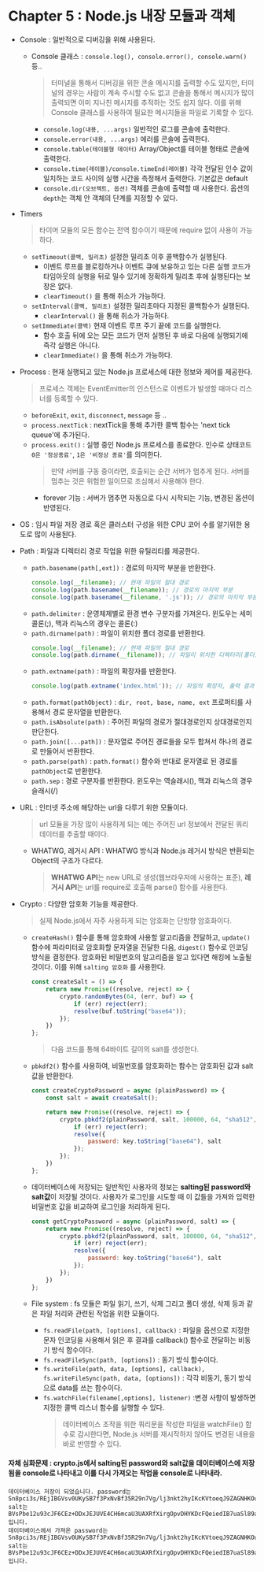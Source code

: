 # Chapter 5 : Node.js 내장 모듈과 객체

* Console : 일반적으로 디버깅을 위해 사용된다.
    * Console 클래스 : `console.log(), console.error(), console.warn()` 등..
        > 터미널을 통해서 디버깅을 위한 콘솔 메시지를 출력할 수도 있지만, 터미널의 경우는 사람이 계속 주시할 수도 없고 콘솔을 통해서 메시지가 많이 출력되면 이미 지나친 메시지를 추적하는 것도 쉽지 않다. 이를 위해 Console 클래스를 사용하여 필요한 메시지들을 파일로 기록할 수 있다.
        * `console.log(내용, ...args)` 일반적인 로그를 콘솔에 출력한다.
        * `console.error(내용, ...args)` 에러를 콘솔에 출력한다.
        * `console.table(테이블형 데이터)` Array/Object를 테이블 형태로 콘솔에 출력한다.
        * `console.time(레이블)/console.timeEnd(레이블)` 각각 전달된 인수 값이 일치하는 코드 사이의 실행 시간을 측정해서 출력한다. 기본값은 default
        * `console.dir(오브젝트, 옵션)` 객체를 콘솔에 출력할 때 사용한다. 옵션의 `depth`는 객체 안 객체의 단계를 지정할 수 있다.

* Timers
    > 타이머 모듈의 모든 함수는 전역 함수이기 때문에 require 없이 사용이 가능하다.
    * `setTimeout(콜백, 밀리초)` 설정한 밀리초 이후 콜백함수가 실행된다.
        * 이벤트 루프를 블로킹하거나 이벤트 큐에 보유하고 있는 다른 실행 코드가 타임아웃의 실행을 뒤로 밀수 있기에 정확하게 밀리초 후에 실행된다는 보장은 없다. 
        * `clearTimeout()` 을 통해 취소가 가능하다.
    * `setInterval(콜백, 밀리초)` 설정한 밀리초마다 지정된 콜백함수가 실행된다.
        * `clearInterval()` 을 통해 취소가 가능하다.
    * `setImmediate(콜백)` 현재 이벤트 루프 주기 끝에 코드를 실행한다.
        * 함수 호출 뒤에 오는 모든 코드가 먼저 실행된 후 바로 다음에 실행되기에 즉각 실행은 아니다.
        * `clearImmediate()` 을 통해 취소가 가능하다.

* Process : 현재 실행되고 있는 Node.js 프로세스에 대한 정보와 제어를 제공한다.
    > 프로세스 객체는 EventEmitter의 인스턴스로 이벤트가 발생할 때마다 리스너를 등록할 수 있다.
    * `beforeExit`, `exit`, `disconnect`, `message` 등 ..
    * `process.nextTick` : nextTick을 통해 추가한 콜백 함수는 'next tick queue'에 추가된다.
    * `process.exit()` : 실행 중인 Node.js 프로세스를 종료한다. 인수로 상태코드 `0은 '정상종료'`, `1은 '비정상 종료'`를 의미한다.
        > 만약 서버를 구동 중이라면, 호출되는 순간 서버가 멈추게 된다. 서버를 멈추는 것은 위험한 일이므로 조심해서 사용해야 한다.
        * forever 기능 : 서버가 멈추면 자동으로 다시 시작되는 기능, 변경된 옵션이 반영된다.

* OS : 임시 파일 저장 경로 혹은 클러스터 구성을 위한 CPU 코어 수를 알기위한 용도로 많이 사용된다.

* Path : 파일과 디렉터리 경로 작업을 위한 유틸리티를 제공한다.
    * `path.basename(path[,ext])` : 경로의 마지막 부분을 반환한다.
        ```js
        console.log(__filename); // 현재 파일의 절대 경로
        console.log(path.basename(__filename)); // 경로의 마지막 부분
        console.log(path.basename(__filename, '.js')); // 경로의 마지막 부분에서 확장자를 제거한 이름
        ```
    * `path.delimiter` : 운영체제별로 환경 변수 구분자를 가져온다. 윈도우는 세미콜론(;), 맥과 리눅스의 경우는 콜론(:)
    * `path.dirname(path)` : 파일이 위치한 폴더 경로를 반환한다.
        ```js
        console.log(__filename); // 현재 파일의 절대 경로
        console.log(path.dirname(__filename)); // 파일이 위치한 디렉터리(폴더) 경로
        ```
    * `path.extname(path)` : 파일의 확장자를 반환한다.
        ```js
        console.log(path.extname('index.html')); // 파일의 확장자, 출력 결과 - .html
        ```
    * `path.format(pathObject)` : `dir, root, base, name, ext` 프로퍼티를 사용해서 경로 문자열을 반환한다.
    * `path.isAbsolute(path)` : 주어진 파일의 경로가 절대경로인지 상대경로인지 판단한다.
    * `path.join([...path])` : 문자열로 주어진 경로들을 모두 합쳐서 하나의 경로로 만들어서 반환한다.
    * `path.parse(path)` : `path.format()` 함수와 반대로 문자열로 된 경로를 `pathObject`로 반환한다.
    * `path.sep` : 경로 구분자를 반환한다. 윈도우는 역슬래시(\), 맥과 리눅스의 경우 슬래시(/)

* URL : 인터넷 주소에 해당하는 url을 다루기 위한 모듈이다.
    > url 모듈을 가장 많이 사용하게 되는 예는 주어진 url 정보에서 전달된 쿼리 데이터를 추출할 때이다.
    * WHATWG, 레거시 API : WHATWG 방식과 Node.js 레거시 방식은 반환되는 Object의 구조가 다르다.
        > **WHATWG API**는 new URL로 생성(웹브라우저에 사용하는 표준), **레거시 API**는 url를 require로 호출해 parse() 함수를 사용한다.

* Crypto : 다양한 암호화 기능을 제공한다.
    > 실제 Node.js에서 자주 사용하게 되는 암호화는 단방향 암호화이다.
    * `createHash()` 함수릍 통해 암호화에 사용할 알고리즘을 전달하고, `update()` 함수에 파라미터로 암호화할 문자열을 전달한 다음, `digest()` 함수로 인코딩 방식을 결정한다. 암호화된 비밀번호의 알고리즘을 알고 있다면 해킹에 노출될 것이다. 이를 위해 `salting 암호화` 를 사용한다.
        ```js
        const createSalt = () => {
            return new Promise((resolve, reject) => {
                crypto.randomBytes(64, (err, buf) => {
                    if (err) reject(err);
                    resolve(buf.toString("base64"));
                });
            })
        };
        ```
        > 다음 코드를 통해 64바이트 길이의 salt를 생성한다.
    * `pbkdf2()` 함수를 사용하여, 비밀번호를 암호화하는 함수는 암호화된 값과 salt값을 반환한다.
        ```js
        const createCryptoPassword = async (plainPassword) => {
            const salt = await createSalt();

            return new Promise((resolve, reject) => {
                crypto.pbkdf2(plainPassword, salt, 100000, 64, "sha512", (err, key) => {
                    if (err) reject(err);
                    resolve({
                        password: key.toString("base64"), salt
                    });
                });
            })
        };
        ```
    * 데이터베이스에 저장되는 일반적인 사용자의 정보는 **salting된 password와 salt값**이 저장될 것이다. 사용자가 로그인을 시도할 때 이 값들을 가져와 입력한 비밀번호 값을 비교하여 로그인을 처리하게 된다.
        ```js
        const getCryptoPassword = async (plainPassword, salt) => {
            return new Promise((resolve, reject) => {
                crypto.pbkdf2(plainPassword, salt, 100000, 64, "sha512", (err, key) => {
                    if (err) reject(err);
                    resolve({
                        password: key.toString("base64"), salt
                    });
                });
            })
        };
        ```
    
    * File system : fs 모듈은 파일 읽기, 쓰기, 삭제 그리고 폴더 생성, 삭제 등과 같은 파일 처리와 관련된 작업을 위한 모듈이다.
        * `fs.readFile(path, [options], callback)` : 파일을 옵션으로 지정한 문자 인코딩을 사용해서 읽은 후 결과를 callback() 함수로 전달하는 비동기 방식 함수이다.
        * `fs.readFileSync(path, [options])` : 동기 방식 함수이다.
        * `fs.writeFile(path, data, [options], callback), fs.writeFileSync(path, data, [options])` : 각각 비동기, 동기 방식으로 data를 쓰는 함수이다.
        * `fs.watchFile(filename[,options], listener)` :변경 사항이 발생하면 지정한 콜백 리스너 함수를 실행할 수 있다.
            > 데이터베이스 조작을 위한 쿼리문을 작성한 파일을 watchFile() 함수로 감시한다면, Node.js 서버를 재시작하지 않아도 변경된 내용을 바로 반영할 수 있다.

#### 자체 심화문제 : crypto.js에서 salting된 password와 salt값을 데이터베이스에 저장됨을 console로 나타내고 이를 다시 가져오는 작업을 console로 나타내라.
```
데이터베이스 저장이 되었습니다. password는 Sn8pci3s/REjIBGVsv0UKySB7f3PxNvBf35R29n7Vg/lj3nkt2hyIKcKVtoeqJ9ZAGNHKOu9S82Q/cynAsCdCw==,
salt는 BVsPbe12u93cJF6CEz+DDxJEJUVE4CH6mcaU3UAXRfXirgOpvDHYKDcFQeiedIB7uaSl89amKABZjFEKKnDCTw== 입니다.
데이터베이스에서 가져온 password는 Sn8pci3s/REjIBGVsv0UKySB7f3PxNvBf35R29n7Vg/lj3nkt2hyIKcKVtoeqJ9ZAGNHKOu9S82Q/cynAsCdCw==,
salt는 BVsPbe12u93cJF6CEz+DDxJEJUVE4CH6mcaU3UAXRfXirgOpvDHYKDcFQeiedIB7uaSl89amKABZjFEKKnDCTw== 입니다.
```